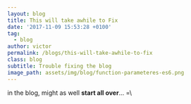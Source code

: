 ```yaml
---
layout: blog
title: This will take awhile to Fix
date: '2017-11-09 15:53:28 +0100'
tag:
  - blog
author: victor
permalink: /blogs/this-will-take-awhile-to-fix
class: blog
subtitle: Trouble fixing the blog
image_path: assets/img/blog/function-parameteres-es6.png
---
```

 in the blog, might as well **start all over**... =\

